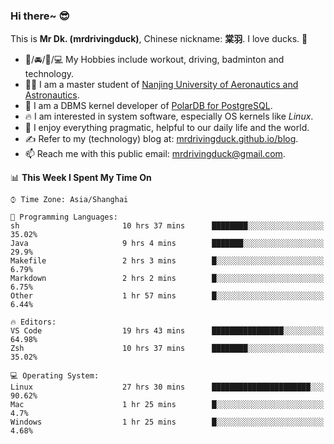 ### Hi there~ 😎

This is **Mr Dk. (mrdrivingduck)**, Chinese nickname: **棠羽**. I love ducks. 🦆

- 💪/🚘/🏸/💻 My Hobbies include workout, driving, badminton and technology.
- 👨‍🎓 I am a master student of [Nanjing University of Aeronautics and Astronautics](https://en.wikipedia.org/wiki/Nanjing_University_of_Aeronautics_and_Astronautics).
- 🍊 I am a DBMS kernel developer of [PolarDB for PostgreSQL](https://github.com/ApsaraDB/PolarDB-for-PostgreSQL).
- 🔥 I am interested in system software, especially OS kernels like *Linux*.
- 🔧 I enjoy everything pragmatic, helpful to our daily life and the world.
- ✍ Refer to my (technology) blog at: [mrdrivingduck.github.io/blog](https://www.mrdrivingduck.cn/blog/#/).
- 📫 Reach me with this public email: [mrdrivingduck@gmail.com](mailto:mrdrivingduck@gmail.com).

<!--START_SECTION:waka-->
📊 **This Week I Spent My Time On** 

```text
⌚︎ Time Zone: Asia/Shanghai

💬 Programming Languages: 
sh                       10 hrs 37 mins      ████████░░░░░░░░░░░░░░░░░   35.02% 
Java                     9 hrs 4 mins        ███████░░░░░░░░░░░░░░░░░░   29.9% 
Makefile                 2 hrs 3 mins        █░░░░░░░░░░░░░░░░░░░░░░░░   6.79% 
Markdown                 2 hrs 2 mins        █░░░░░░░░░░░░░░░░░░░░░░░░   6.75% 
Other                    1 hr 57 mins        █░░░░░░░░░░░░░░░░░░░░░░░░   6.44%

🔥 Editors: 
VS Code                  19 hrs 43 mins      ████████████████░░░░░░░░░   64.98% 
Zsh                      10 hrs 37 mins      ████████░░░░░░░░░░░░░░░░░   35.02%

💻 Operating System: 
Linux                    27 hrs 30 mins      ██████████████████████░░░   90.62% 
Mac                      1 hr 25 mins        █░░░░░░░░░░░░░░░░░░░░░░░░   4.7% 
Windows                  1 hr 25 mins        █░░░░░░░░░░░░░░░░░░░░░░░░   4.68%

```


<!--END_SECTION:waka-->

<!-- ![Mr Dk.'s GitHub Stats](https://github-readme-stats.vercel.app/api?username=mrdrivingduck&count_private&show_icons=true&theme=buefy) -->

<!-- ![Most Used Languages](https://github-readme-stats.vercel.app/api/top-langs/?username=mrdrivingduck&exclude_repo=mips32-CPU,snort-tcp-socket&theme=buefy&layout=compact&langs_count=10) -->


<!--
**mrdrivingduck/mrdrivingduck** is a ✨ _special_ ✨ repository because its `README.md` (this file) appears on your GitHub profile.

Here are some ideas to get you started:

- 🔭 I’m currently working on ...
- 🌱 I’m currently learning ...
- 👯 I’m looking to collaborate on ...
- 🤔 I’m looking for help with ...
- 💬 Ask me about ...
- 📫 How to reach me: ...
- 😄 Pronouns: ...
- ⚡ Fun fact: ...
-->
